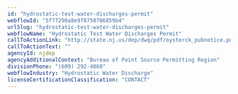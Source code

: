 ```yaml
---
id: "hydrostatic-test-water-discharges-permit"
webflowId: "5f77290a8e9f8750706859b4"
urlSlug: "hydrostatic-test-water-discharges-permit"
webflowName: "Hydrostatic Test Water Discharges Permit"
callToActionLink: "http://state.nj.us/dep/dwq/pdf/oysterck_pubnotice.pdf"
callToActionText: ""
agencyId: njdep
agencyAdditionalContext: "Bureau of Point Source Permitting Region"
divisionPhone: "(609) 292-4860"
webflowIndustry: "Hydrostatic Water Discharge"
licenseCertificationClassification: "CONTACT"
---
```

